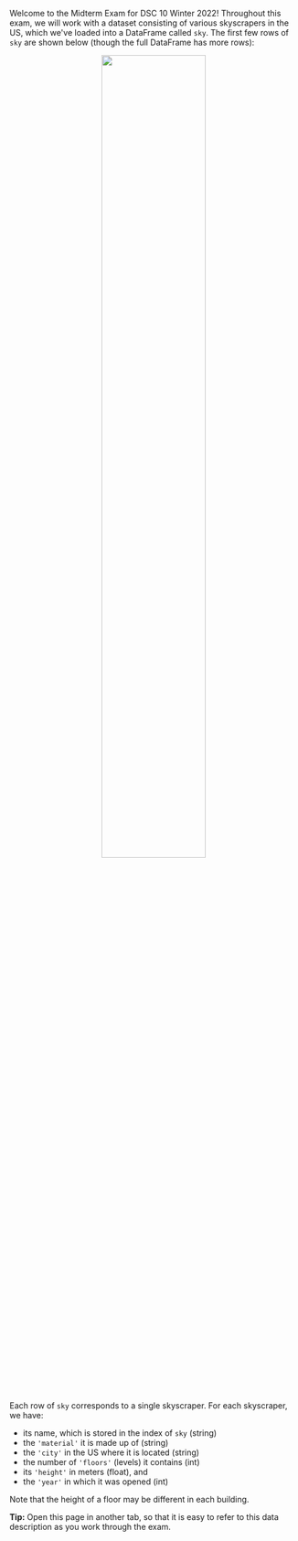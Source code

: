 Welcome to the Midterm Exam for DSC 10 Winter 2022! Throughout this exam, we will work with a dataset consisting of various skyscrapers in the US, which we've loaded into a DataFrame called `sky`. The first few rows of `sky` are shown below (though the full DataFrame has more rows):

<center><img src='../assets/images/wi22-midterm/sky.png' width=60%></center>

Each row of `sky` corresponds to a single skyscraper. For each skyscraper, we have:
- its name, which is stored in the index of `sky` (string)
- the `'material'` it is made up of (string)
- the `'city'` in the US where it is located (string)
- the number of `'floors'` (levels) it contains (int)
- its `'height'` in meters (float), and 
- the `'year'` in which it was opened (int)

Note that the height of a floor may be different in each building.

**Tip:** Open this page in another tab, so that it is easy to refer to this data description as you work through the exam.
